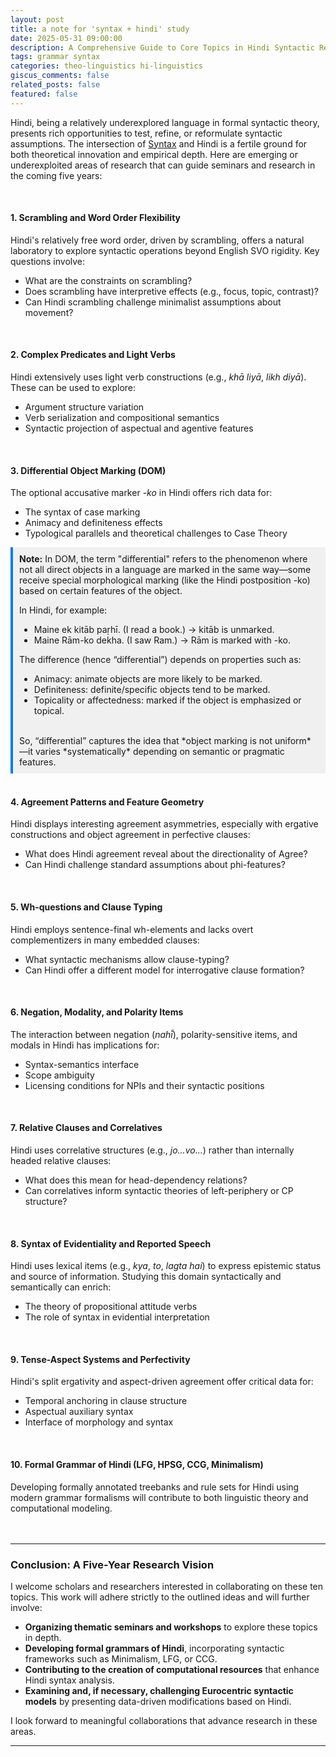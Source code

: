 ```yaml
---
layout: post
title: a note for 'syntax + hindi' study
date: 2025-05-31 09:00:00
description: A Comprehensive Guide to Core Topics in Hindi Syntactic Research
tags: grammar syntax
categories: theo-linguistics hi-linguistics
giscus_comments: false
related_posts: false
featured: false
---
```


Hindi, being a relatively underexplored language in formal syntactic theory, presents rich opportunities to test, refine, or reformulate syntactic assumptions. The intersection of [Syntax](https://iamalinguist.github.io/blog/2025/a-note-ling-syn/) and Hindi is a fertile ground for both theoretical innovation and empirical depth. Here are emerging or underexploited areas of research that can guide seminars and research in the coming five years:

<br>

#### 1. Scrambling and Word Order Flexibility
Hindi's relatively free word order, driven by scrambling, offers a natural laboratory to explore syntactic operations beyond English SVO rigidity. Key questions involve:

* What are the constraints on scrambling?
* Does scrambling have interpretive effects (e.g., focus, topic, contrast)?
* Can Hindi scrambling challenge minimalist assumptions about movement?

<br>

#### 2. Complex Predicates and Light Verbs

Hindi extensively uses light verb constructions (e.g., *khā liyā*, *likh diyā*). These can be used to explore:

* Argument structure variation
* Verb serialization and compositional semantics
* Syntactic projection of aspectual and agentive features

<br>

#### 3. Differential Object Marking (DOM)
The optional accusative marker *-ko* in Hindi offers rich data for:
* The syntax of case marking
* Animacy and definiteness effects
* Typological parallels and theoretical challenges to Case Theory


<div style="background-color: #f0f0f0; padding: 10px; border-left: 4px solid #007bff;">
<strong>Note:</strong> In DOM, the term "differential" refers to the phenomenon where not all direct objects in a language are marked in the same way—some receive special morphological marking (like the Hindi postposition -ko) based on certain features of the object.

In Hindi, for example:
<ul>
  <li>Maine ek kitāb paṛhī. (I read a book.) → kitāb is unmarked.</li>
  <li>Maine Rām-ko dekha. (I saw Ram.) → Rām is marked with -ko.</li>
</ul>  

The difference (hence “differential”) depends on properties such as:
<ul>
    <li>Animacy: animate objects are more likely to be marked.</li>
    <li>Definiteness: definite/specific objects tend to be marked.</li>
    <li>Topicality or affectedness: marked if the object is emphasized or topical.</li>
</ul>
<br>
So, “differential” captures the idea that *object marking is not uniform* —it varies *systematically* depending on semantic or pragmatic features.
</div>


<br>

#### 4. Agreement Patterns and Feature Geometry
Hindi displays interesting agreement asymmetries, especially with ergative constructions and object agreement in perfective clauses:

* What does Hindi agreement reveal about the directionality of Agree?
* Can Hindi challenge standard assumptions about phi-features?

<br>

#### 5. Wh-questions and Clause Typing
Hindi employs sentence-final wh-elements and lacks overt complementizers in many embedded clauses:
* What syntactic mechanisms allow clause-typing?
* Can Hindi offer a different model for interrogative clause formation?

<br>

#### 6. Negation, Modality, and Polarity Items

The interaction between negation (*nahī̃*), polarity-sensitive items, and modals in Hindi has implications for:
* Syntax-semantics interface
* Scope ambiguity
* Licensing conditions for NPIs and their syntactic positions

<br>

#### 7. Relative Clauses and Correlatives
Hindi uses correlative structures (e.g., *jo...vo...*) rather than internally headed relative clauses:
* What does this mean for head-dependency relations?
* Can correlatives inform syntactic theories of left-periphery or CP structure?

<br>

#### 8. Syntax of Evidentiality and Reported Speech
Hindi uses lexical items (e.g., *kya*, *to*, *lagta hai*) to express epistemic status and source of information. Studying this domain syntactically and semantically can enrich:
* The theory of propositional attitude verbs
* The role of syntax in evidential interpretation

<br>

#### 9. Tense-Aspect Systems and Perfectivity
Hindi's split ergativity and aspect-driven agreement offer critical data for:
* Temporal anchoring in clause structure
* Aspectual auxiliary syntax
* Interface of morphology and syntax

<br>

#### 10. Formal Grammar of Hindi (LFG, HPSG, CCG, Minimalism)
Developing formally annotated treebanks and rule sets for Hindi using modern grammar formalisms will contribute to both linguistic theory and computational modeling.
<br>
<br>
<br>

---

### Conclusion: A Five-Year Research Vision
 I welcome scholars and researchers interested in collaborating on these ten topics. This work will adhere strictly to the outlined ideas and will further involve:  

- **Organizing thematic seminars and workshops** to explore these topics in depth.  
- **Developing formal grammars of Hindi**, incorporating syntactic frameworks such as Minimalism, LFG, or CCG.  
- **Contributing to the creation of computational resources** that enhance Hindi syntax analysis.  
- **Examining and, if necessary, challenging Eurocentric syntactic models** by presenting data-driven modifications based on Hindi.  

I look forward to meaningful collaborations that advance research in these areas.

---